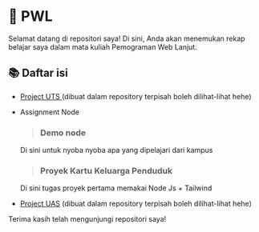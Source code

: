 # 🚀 PWL 

Selamat datang di repositori saya! Di sini, Anda akan menemukan rekap belajar saya dalam mata kuliah Pemograman Web Lanjut.

 ## 📚 Daftar isi
-  [Project UTS ](https://github.com/Elmosius/Project-UTS-PWL/edit/main/README.md)(dibuat dalam repository terpisah boleh dilihat-lihat hehe)
-  Assignment Node
   > ### Demo node
     Di sini untuk nyoba nyoba apa yang dipelajari dari kampus

   > ### Proyek Kartu Keluarga Penduduk
     Di sini tugas proyek pertama memakai Node Js + Tailwind

-  [Project UAS](https://github.com/Elmosius/Project-UAS-PWL) (dibuat dalam repository terpisah boleh dilihat-lihat hehe)

   
Terima kasih telah mengunjungi repositori saya!
